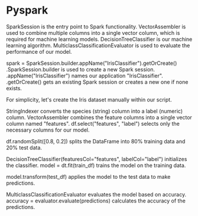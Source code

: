 # Pyspark

SparkSession is the entry point to Spark functionality.
VectorAssembler is used to combine multiple columns into a single vector column, which is required for machine learning models.
DecisionTreeClassifier is our machine learning algorithm.
MulticlassClassificationEvaluator is used to evaluate the performance of our model.



spark = SparkSession.builder.appName("IrisClassifier").getOrCreate()
.SparkSession.builder is used to create a new Spark session.
.appName("IrisClassifier") names our application "IrisClassifier".
.getOrCreate() gets an existing Spark session or creates a new one if none exists.


For simplicity, let's create the Iris dataset manually within our script.


StringIndexer converts the species (string) column into a label (numeric) column.
VectorAssembler combines the feature columns into a single vector column named "features".
df.select("features", "label") selects only the necessary columns for our model.



df.randomSplit([0.8, 0.2]) splits the DataFrame into 80% training data and 20% test data.



DecisionTreeClassifier(featuresCol="features", labelCol="label") initializes the classifier.
model = dt.fit(train_df) trains the model on the training data.



model.transform(test_df) applies the model to the test data to make predictions.


MulticlassClassificationEvaluator evaluates the model based on accuracy.
accuracy = evaluator.evaluate(predictions) calculates the accuracy of the predictions.

